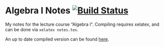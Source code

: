 Algebra I Notes
[![Build Status](https://travis-ci.org/cionx/algebra-1-notes-ss-14.svg?branch=master)][1]
=================

My notes for the lecture course “Algebra I”.
Compiling requires xelatex, and can be done via `xelatex notes.tex`.

An up to date compiled version can be found [here][2].

[1]: https://travis-ci.org/cionx/algebra-1-notes-ss-14/builds
[2]: https://github.com/cionx/algebra-1-notes-ss-14/raw/gh-pages/notes.pdf
